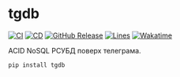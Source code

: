 # tgdb
[![CI](https://github.com/emptybutton/tgdb/actions/workflows/ci.yml/badge.svg)](https://github.com/emptybutton/tgdb/actions?query=workflow%3ACI)
[![CD](https://github.com/emptybutton/tgdb/actions/workflows/cd.yml/badge.svg)](https://github.com/emptybutton/tgdb/actions/workflows/cd.yaml)
[![GitHub Release](https://img.shields.io/github/v/release/emptybutton/tgdb?style=flat&logo=github&labelColor=%23282e33&color=%237c73ff)](https://github.com/emptybutton/tgdb/releases)
[![Lines](https://img.shields.io/endpoint?url=https%3A%2F%2Fghloc.vercel.app%2Fapi%2Femptybutton%2Ftgdb%2Fbadge%3Ffilter%3D.py&logo=python&label=lines&color=blue)](https://github.com/search?q=repo%3Aemptybutton%2tgdb+language%3APython+&type=code)
[![Wakatime](https://wakatime.com/badge/user/0d3b7ff5-0547-4323-a43e-2a7308d973a0/project/2e316b92-fcf1-44d8-ad77-6c81e23cdfe2.svg)](https://wakatime.com/badge/user/0d3b7ff5-0547-4323-a43e-2a7308d973a0/project/2e316b92-fcf1-44d8-ad77-6c81e23cdfe2)

ACID NoSQL РСУБД поверх телеграма.

```bash
pip install tgdb
```
